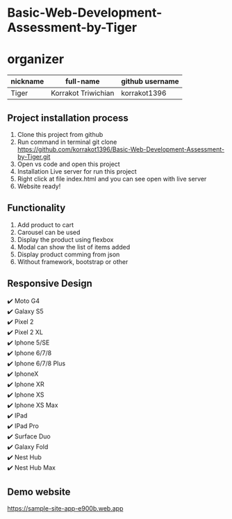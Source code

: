 ﻿# Basic-Web-Development-Assessment-by-Tiger

# organizer
| nickname |      full-name      | github username |
| ---------| ------------------- | --------------- | 
| Tiger    | Korrakot Triwichian | korrakot1396    |

## Project installation process
1. Clone this project from github 
2. Run command in terminal git clone https://github.com/korrakot1396/Basic-Web-Development-Assessment-by-Tiger.git
3. Open vs code and open this project
4. Installation Live server for run this project
5. Right click at file index.html and you can see open with live server
6. Website ready!

## Functionality 
1. Add product to cart
2. Carousel can be used
3. Display the product using flexbox
4. Modal can show the list of items added 
5. Display product comming from json
6. Without framework, bootstrap or other

 ## Responsive Design
 :heavy_check_mark:  Moto G4 <br/>
 :heavy_check_mark:  Galaxy S5 <br/>
 :heavy_check_mark:  Pixel 2 <br/>
 :heavy_check_mark:  Pixel 2 XL <br/>
 :heavy_check_mark:  Iphone 5/SE <br/>
 :heavy_check_mark:  Iphone 6/7/8 <br/>
 :heavy_check_mark:  Iphone 6/7/8 Plus <br/>
 :heavy_check_mark:  IphoneX <br/>
 :heavy_check_mark:  Iphone XR <br/>
 :heavy_check_mark:  Iphone XS <br/>
 :heavy_check_mark:  Iphone XS Max <br/>
 :heavy_check_mark:  IPad <br/>
 :heavy_check_mark:  IPad Pro <br/>
 :heavy_check_mark:  Surface Duo <br/>
 :heavy_check_mark:  Galaxy Fold <br/>
 :heavy_check_mark:  Nest Hub <br/>
 :heavy_check_mark: Nest Hub Max 
 
 ## Demo website
 https://sample-site-app-e900b.web.app
